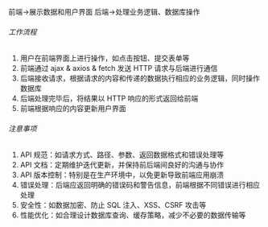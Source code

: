 前端->展示数据和用户界面
后端->处理业务逻辑、数据库操作

###### 工作流程

1. 用户在前端界面上进行操作，如点击按钮、提交表单等
2. 前端通过 ajax & axios & fetch 发送 HTTP 请求与后端进行通信
3. 后端接收请求，根据请求的内容和传递的数据执行相应的业务逻辑，同时操作数据库
4. 后端处理完毕后，将结果以 HTTP 响应的形式返回给前端
5. 前端根据响应的内容更新用户界面

###### 注意事项

1. API 规范：如请求方式、路径、参数、返回数据格式和错误处理等
2. API 文档：定期维护迭代更新，并保持前后端间良好的沟通与协作
3. API 版本控制：特别是在生产环境中，以免更新导致前端应用崩溃
4. 错误处理：后端应返回明确的错误码和警告信息，前端根据不同错误进行相应处理
5. 安全性：如数据加密、防止 SQL 注入、XSS、CSRF 攻击等
6. 性能优化：如合理设计数据库查询、缓存策略，减少不必要的数据传输等
